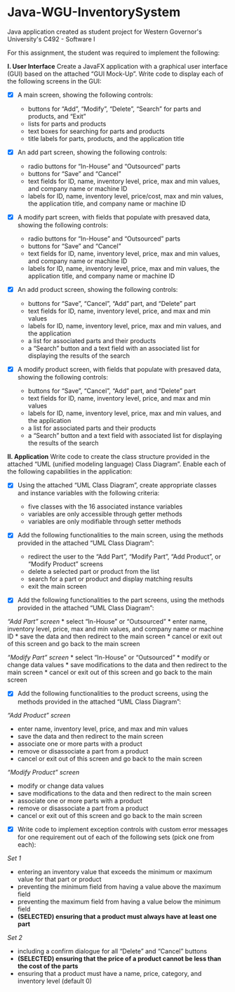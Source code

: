 # Java-WGU-InventorySystem
Java application created as student project for Western Governor's University's C492 - Software I

For this assignment, the student was required to implement the following:

**I. User Interface**
Create a JavaFX application with a graphical user interface (GUI) based on the attached “GUI Mock-Up”. Write code to display each  of the following screens in the GUI: 

- [x] A main screen, showing the following controls:
  * buttons for “Add”, “Modify”, “Delete”, “Search” for parts and products, and “Exit”
  * lists for parts and products
  * text boxes for searching for parts and products
  * title labels for parts, products, and the application title 

- [x] An add part screen, showing the following controls:
  * radio buttons for “In-House” and “Outsourced” parts
  * buttons for “Save” and “Cancel”
  * text fields for ID, name, inventory level, price, max and min values, and company name or machine ID
  * labels for ID, name, inventory level, price/cost, max and min values, the application title, and company name or machine ID
 
- [x] A modify part screen, with fields that populate with presaved data, showing the following controls:
  * radio buttons for “In-House” and “Outsourced” parts
  * buttons for “Save” and “Cancel”
  * text fields for ID, name, inventory level, price, max and min values, and company name or machine ID
  * labels for ID, name, inventory level, price, max and min values, the application title, and company name or machine ID

- [x] An add product screen, showing the following controls:
  * buttons for “Save”, “Cancel”, “Add” part, and “Delete” part
  * text fields for ID, name, inventory level, price, and max and min values
  * labels for ID, name, inventory level, price, max and min values, and the application
  * a list for associated parts and their products
  * a “Search” button and a text field with an associated list for displaying the results of the search

- [x] A modify product screen, with fields that populate with presaved data, showing the following controls:
  * buttons for “Save”, “Cancel”, “Add” part, and “Delete” part
  * text fields for ID, name, inventory level, price, and max and min values
  * labels for ID, name, inventory level, price, max and min values, and the application
  * a list for associated parts and their products
  * a “Search” button and a text field with associated list for displaying the results of the search

**II. Application**
Write code to create the class structure provided in the attached “UML (unified modeling language) Class Diagram”. Enable each  of the following capabilities in the application:
 
- [x] Using the attached “UML Class Diagram”, create appropriate classes and instance variables with the following criteria:
  * five classes with the 16 associated instance variables
  * variables are only accessible through getter methods
  * variables are only modifiable through setter methods

- [x] Add the following functionalities to the main screen, using the methods provided in the attached “UML Class Diagram”:
  * redirect the user to the “Add Part”, “Modify Part”, “Add Product”, or “Modify Product” screens
  * delete a selected part or product from the list
  * search for a part or product and display matching results
  * exit the main screen
 
- [x] Add the following functionalities to the part screens, using the methods provided in the attached “UML Class Diagram”:

_*“Add Part” screen*_
    * select “In-House” or “Outsourced”
    * enter name, inventory level, price, max and min values, and company name or machine ID
    * save the data and then redirect to the main screen
    * cancel or exit out of this screen and go back to the main screen

_*“Modify Part” screen*_
    * select “In-House” or “Outsourced”
    * modify or change data values
    * save modifications to the data and then redirect to the main screen
    * cancel or exit out of this screen and go back to the main screen

- [x] Add the following functionalities to the product screens, using the methods provided in the attached “UML Class Diagram”:

_*“Add Product” screen*_
   * enter name, inventory level, price, and max and min values
   * save the data and then redirect to the main screen
   * associate one or more parts with a product
   * remove or disassociate a part from a product
   * cancel or exit out of this screen and go back to the main screen

_*“Modify Product” screen*_
   * modify or change data values
   * save modifications to the data and then redirect to the main screen
   * associate one or more parts with a product
   * remove or disassociate a part from a product
   * cancel or exit out of this screen and go back to the main screen

- [x] Write code to implement exception controls with custom error messages for one requirement out of each of the following sets (pick one from each):

_*Set 1*_
   * entering an inventory value that exceeds the minimum or maximum value for that part or product
   * preventing the minimum field from having a value above the maximum field
   * preventing the maximum field from having a value below the minimum field
   * **(SELECTED) ensuring that a product must always have at least one part**

_*Set 2*_
   * including a confirm dialogue for all “Delete” and “Cancel” buttons
   * **(SELECTED) ensuring that the price of a product cannot be less than the cost of the parts**
   * ensuring that a product must have a name, price, category, and inventory level (default 0)
